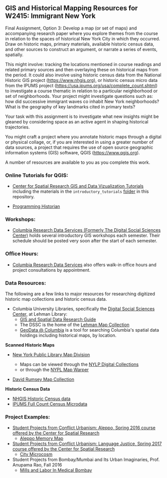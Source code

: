 ## GIS and Historical Mapping Resources for W2415: Immigrant New York

Final Assignment, Option 3: Develop a map (or set of maps) and accompanying research paper where you explore themes from the course in relation to the spaces of historical New York City in which they occurred. Draw on historic maps, primary materials, available historic census data, and other sources to construct an argument, or narrate a series of events, spatially. 

This might involve: tracking the locations mentioned in course readings and related primary sources and then overlaying these on historical maps from the period. It could also involve using historic census data from the National Historic GIS project (https://www.nhgis.org), or historic census micro data from the IPUMS project (https://usa.ipums.org/usa/complete_count.shtml) to investigate a course thematic in relation to a particular neighborhood or set of neighborhoods. Your project might investigate questions such as: how did successive immigrant waves co inhabit New York neighborhoods? What is the geography of key landmarks cited in primary texts? 

Your task with this assignment is to investigate what new insights might be gleaned by considering space as an active agent in shaping historical trajectories. 

You might craft a project where you annotate historic maps through a digital or physical collage, or, if you are interested in using a greater number of data sources, a project that requires the use of open source geographic information systems (GIS) software, QGIS (https://www.qgis.org).  

A number of resources are available to you as you complete this work. 


### Online Tutorials for QGIS: 
* [Center for Spatial Research GIS and Data Vizualization Tutorials](http://c4sr.columbia.edu/tutorials) including the materials in the `introductory_tutorials` [folder](https://github.com/CenterForSpatialResearch/gis_resources/tree/master/immigrant_new_york_spring18/introductory_tutorials) in this repository.

* [Programming Historian](https://programminghistorian.org/lessons/?topic=mapping)

### Workshops: 
* [Columbia Research Data Services (Formerly The Digital Social Sciences Center)](http://library.columbia.edu/services/research-data-services/events.html) holds several introductory GIS workshops each semester. Their schedule should be posted very soon after the start of each semester.
### Office Hours: 
* [Columbia Research Data Services](http://library.columbia.edu/locations/dssc.html) also offers walk-in office hours and project consultations by appointment.

### Data Resources: 
The following are a few links to major resources for researching digitized historic map collections and historic census data. 

* Columbia University Libraries, specifically the [Digital Social Sciences Center,](http://library.columbia.edu/services/research-data-services.html) at Lehman Library:
	* [GIS and Spatial Data Research Guide](http://guides.library.columbia.edu/c.php?g=715646&p=5092264)
	* The DSSC is the home of the [Lehman Map Collection](http://library.columbia.edu/locations/maps/about.html)
	* [GeoData @ Columbia](http://geodata.cul.columbia.edu) is a tool for searching Columbia's spatial data holdings including historical maps, by location. 

**Scanned Historic Maps**
* [New York Public Library Map Division](https://www.nypl.org/blog/2014/03/28/open-access-maps)
	* Maps can be viewed through the [NYLP Digital Collections](http://digitalcollections.nypl.org/search/index?filters%5BphysicalLocation_mtxt_s%5D%5B%5D=Map+Division&keywords=&sort=dateDigitized_dt+desc)
	* or through the [NYPL Map Warper](http://maps.nypl.org/warper/)

* [David Rumsey Map Collection](https://www.davidrumsey.com)

**Historic Census Data** 
* [NHGIS Historic Census data](https://www.nhgis.org)
* [IPUMS Full Count Census Microdata](https://usa.ipumsorg/usa/complete_count.shtml)


### Project Examples: 
* [Student Projects from Conflict Urbanism: Aleppo, Spring 2016 course offered by the Center for Spatial Research](http://c4sr.columbia.edu/conflict-urbanism-aleppo/seminar/)
	* [Aleppo Memory Map](http://c4sr.columbia.edu/conflict-urbanism-aleppo/seminar/Case-Studies/Aleppo-Memory-Map/Aleppo-Memory-Map-Engebretson.html)
* [Student Projects from Conflict Urbanism: Language Justice, Spring 2017 course offered by the Center for Spatial Research](http://c4sr.columbia.edu/urban-language-ecologies/seminar/index.html)
	* [City Microcosm](http://c4sr.columbia.edu/urban-language-ecologies/seminar/Case-Studies/Polish/index.html)
* Student Projects from Bombay/Mumbai and Its Urban Imaginaries, Prof. Anupama Rao, Fall 2016
	* [Mills and Labor In Medical Bombay](https://a.tiles.mapbox.com/v4/jsr2178.1ncg4ha0/page.html?access_token=pk.eyJ1IjoianNyMjE3OCIsImEiOiJjaXU5dHQ1bWgwMGMxMnl2cHRld3hwaGVvIn0.0hYH-_PkZrFbmJJRqeedOw#13/18.9919/72.8163)
